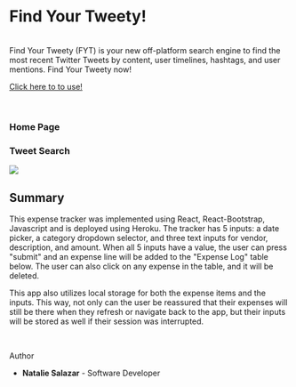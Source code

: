 # Find Your Tweety!

<br>
Find Your Tweety (FYT) is your new off-platform search engine to find the most recent Twitter Tweets by content, user timelines, hashtags, and user mentions. Find Your Tweety now!
<br>

[Click here to to use!](https://find-your-tweety.herokuapp.com/)

<br>

### Home Page

### Tweet Search

<img src='./pictures/demoPic.png'>

## Summary

This expense tracker was implemented using React, React-Bootstrap, Javascript and is deployed using Heroku. The tracker has 5 inputs: a date picker, a category dropdown selector, and three text inputs for vendor, description, and amount. When all 5 inputs have a value, the user can press "submit" and an expense line will be added to the "Expense Log" table below. The user can also click on any expense in the table, and it will be deleted.

This app also utilizes local storage for both the expense items and the inputs. This way, not only can the user be reassured that their expenses will still be there when they refresh or navigate back to the app, but their inputs will be stored as well if their session was interrupted.

<br>

Author

- **Natalie Salazar** - Software Developer
